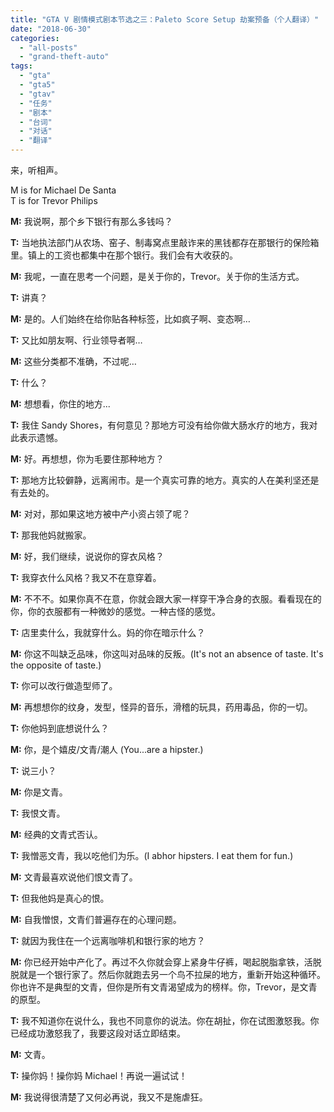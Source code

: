```yaml
---
title: "GTA V 剧情模式剧本节选之三：Paleto Score Setup 劫案预备（个人翻译）"
date: "2018-06-30"
categories: 
  - "all-posts"
  - "grand-theft-auto"
tags: 
  - "gta"
  - "gta5"
  - "gtav"
  - "任务"
  - "剧本"
  - "台词"
  - "对话"
  - "翻译"
---
```


来，听相声。

M is for Michael De Santa  
T is for Trevor Philips

**M:** 我说啊，那个乡下银行有那么多钱吗？

**T:** 当地执法部门从农场、窑子、制毒窝点里敲诈来的黑钱都存在那银行的保险箱里。镇上的工资也都集中在那个银行。我们会有大收获的。

**M:** 我呢，一直在思考一个问题，是关于你的，Trevor。关于你的生活方式。

**T:** 讲真？  

**M:** 是的。人们始终在给你贴各种标签，比如疯子啊、变态啊…

**T:** 又比如朋友啊、行业领导者啊…

**M:** 这些分类都不准确，不过呢…

**T:** 什么？

**M:** 想想看，你住的地方...

**T:** 我住 Sandy Shores，有何意见？那地方可没有给你做大肠水疗的地方，我对此表示遗憾。

**M:** 好。再想想，你为毛要住那种地方？

**T:** 那地方比较僻静，远离闹市。是一个真实可靠的地方。真实的人在美利坚还是有去处的。

**M:** 对对，那如果这地方被中产小资占领了呢？

**T:** 那我他妈就搬家。

**M:** 好，我们继续，说说你的穿衣风格？

**T:** 我穿衣什么风格？我又不在意穿着。

**M:** 不不不。如果你真不在意，你就会跟大家一样穿干净合身的衣服。看看现在的你，你的衣服都有一种微妙的感觉。一种古怪的感觉。

**T:** 店里卖什么，我就穿什么。妈的你在暗示什么？

**M:** 你这不叫缺乏品味，你这叫对品味的反叛。(It's not an absence of taste. It's the opposite of taste.)

**T:** 你可以改行做造型师了。

**M:** 再想想你的纹身，发型，怪异的音乐，滑稽的玩具，药用毒品，你的一切。

**T:** 你他妈到底想说什么？

**M:** 你，是个嬉皮/文青/潮人 (You...are a hipster.)

**T:** 说三小？

**M:** 你是文青。

**T:** 我恨文青。

**M:** 经典的文青式否认。

**T:** 我憎恶文青，我以吃他们为乐。(I abhor hipsters. I eat them for fun.)

**M:** 文青最喜欢说他们恨文青了。

**T:** 但我他妈是真心的恨。

**M:** 自我憎恨，文青们普遍存在的心理问题。

**T:** 就因为我住在一个远离咖啡机和银行家的地方？

**M:** 你已经开始中产化了。再过不久你就会穿上紧身牛仔裤，喝起脱脂拿铁，活脱脱就是一个银行家了。然后你就跑去另一个鸟不拉屎的地方，重新开始这种循环。你也许不是典型的文青，但你是所有文青渴望成为的榜样。你，Trevor，是文青的原型。

**T:** 我不知道你在说什么，我也不同意你的说法。你在胡扯，你在试图激怒我。你已经成功激怒我了，我要这段对话立即结束。

**M:** 文青。

**T:** 操你妈！操你妈 Michael！再说一遍试试！

**M:** 我说得很清楚了又何必再说，我又不是施虐狂。
